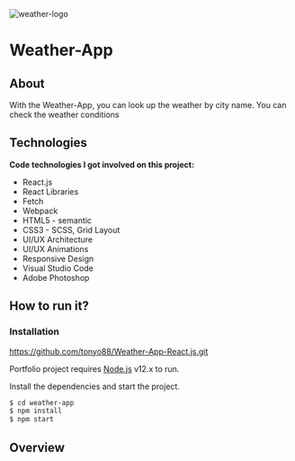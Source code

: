 ![weather-logo](https://user-images.githubusercontent.com/45981967/100240837-e210b180-2ee7-11eb-8239-29f23edd5e91.png)

Weather-App
===

About
---
With the Weather-Аpp, you can look up the weather by city name. You can check the weather conditions

Technologies
---
**Code technologies I got involved on this project:**
* React.js
* React Libraries
* Fetch
* Webpack
* HTML5 - semantic
* CSS3 - SCSS, Grid Layout
* UI/UX Architecture
* UI/UX Animations
* Responsive Design
* Visual Studio Code
* Adobe Photoshop

How to run it?
---
### Installation

https://github.com/tonyo88/Weather-App-React.js.git

Portfolio project requires [Node.js](https://nodejs.org/) v12.x to run.

Install the dependencies and start the project.

```sh
$ cd weather-app
$ npm install
$ npm start
```
Overview
---
